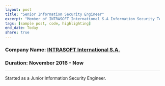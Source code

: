 ```yaml
---
layout: post
title: "Senior Information Security Engineer"
excerpt: "Member of INTRASOFT International S.A Information Security Team located at Athens, Greece."
tags: [sample post, code, highlighting]
end_date: Today
share: true
---
```


### Company Name: [INTRASOFT International S.A.](https://www.intrasoft-intl.com/)

### Duration: November 2016 - Now 

---

Started as a Junior Information Security Engineer.
